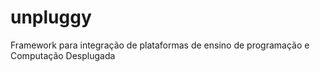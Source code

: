 # unpluggy
Framework para integração de plataformas de ensino de programação e Computação Desplugada
